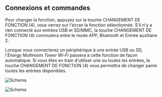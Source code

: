 ## Connexions et commandes

Pour changer la fonction, appuyez sur la touche CHANGEMENT DE FONCTION (4), vous verrez sur l'écran la fonction sélectionnée. S'il n'y a rien connecté aux entrées USB et SD/MMC, la touche CHANGEMENT DE FONCTION (4) commutera entre le mode APP, Bluetooth et Entrée auxiliaire 2.

Lorsque vous connecterez un périphérique à une entrée USB ou SD, l'*Energy Multiroom Tower Wi-Fi* passera à cette fonction de façon automatique.   Si vous êtes en train d'utiliser une ou toutes les entrées, la touche CHANGEMENT DE FONCTION (4) vous permettra de changer parmi toutes les entrées disponibles.

![Schema](http://static.energysistem.com/images/manuals/42677/56e82ab30f03f.jpg)

![Schema](http://static.energysistem.com/images/manuals/42677/56e82b9d45965.jpg)
